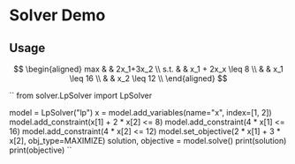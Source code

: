 # Solver Demo

## Usage
$$
\begin{aligned}
max & & 2x_1+3x_2 \\
s.t. & & x_1 + 2x_x \leq 8 \\
& & x_1 \leq 16 \\
& & x_2 \leq 12 \\
\end{aligned}
$$

``
from solver.LpSolver import LpSolver


model = LpSolver("lp")
x = model.add_variables(name="x", index=[1, 2])
model.add_constraint(x[1] + 2 * x[2] <= 8)
model.add_constraint(4 * x[1] <= 16)
model.add_constraint(4 * x[2] <= 12)
model.set_objective(2 * x[1] + 3 * x[2], obj_type=MAXIMIZE)
solution, objective = model.solve()
print(solution)
print(objective)
``